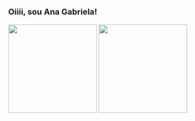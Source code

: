 ### Oiiii, sou Ana Gabriela!

<img height="180em" src="https://github-readme-stats.vercel.app/api?username=aagablm&theme=dark"/>
<img height="180em" src="https://github-readme-stats.vercel.app/api/top-langs/?username=aagablm&theme=dark"/>
